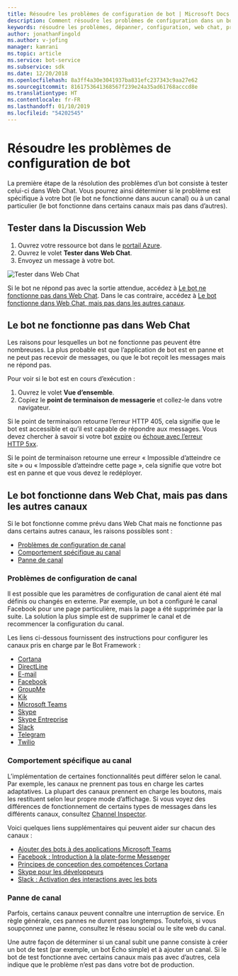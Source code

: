 ```yaml
---
title: Résoudre les problèmes de configuration de bot | Microsoft Docs
description: Comment résoudre les problèmes de configuration dans un bot déployé.
keywords: résoudre les problèmes, dépanner, configuration, web chat, problèmes.
author: jonathanFingold
ms.author: v-jofing
manager: kamrani
ms.topic: article
ms.service: bot-service
ms.subservice: sdk
ms.date: 12/20/2018
ms.openlocfilehash: 8a3ff4a30e3041937ba831efc237343c9aa27e62
ms.sourcegitcommit: 8161753641368567f239e24a35ad61768acccd8e
ms.translationtype: HT
ms.contentlocale: fr-FR
ms.lasthandoff: 01/10/2019
ms.locfileid: "54202545"
---
```

# <a name="troubleshoot-bot-configuration-issues"></a>Résoudre les problèmes de configuration de bot

La première étape de la résolution des problèmes d’un bot consiste à tester celui-ci dans Web Chat. Vous pourrez ainsi déterminer si le problème est spécifique à votre bot (le bot ne fonctionne dans aucun canal) ou à un canal particulier (le bot fonctionne dans certains canaux mais pas dans d’autres).

## <a name="test-in-web-chat"></a>Tester dans la Discussion Web

1. Ouvrez votre ressource bot dans le [portail Azure](http://portal.azure.com/).
1. Ouvrez le volet **Tester dans Web Chat**.
1. Envoyez un message à votre bot.

![Tester dans Web Chat](./media/test-in-webchat.png)

Si le bot ne répond pas avec la sortie attendue, accédez à [Le bot ne fonctionne pas dans Web Chat](#bot-does-not-work-in-web-chat). Dans le cas contraire, accédez à [Le bot fonctionne dans Web Chat, mais pas dans les autres canaux](#bot-works-in-web-chat-but-not-in-other-channels).

## <a name="bot-does-not-work-in-web-chat"></a>Le bot ne fonctionne pas dans Web Chat

Les raisons pour lesquelles un bot ne fonctionne pas peuvent être nombreuses. La plus probable est que l’application de bot est en panne et ne peut pas recevoir de messages, ou que le bot reçoit les messages mais ne répond pas.

Pour voir si le bot est en cours d’exécution :

1. Ouvrez le volet **Vue d’ensemble**.
1. Copiez le **point de terminaison de messagerie** et collez-le dans votre navigateur.

Si le point de terminaison retourne l’erreur HTTP 405, cela signifie que le bot est accessible et qu’il est capable de répondre aux messages. Vous devez chercher à savoir si votre bot [expire](https://github.com/daveta/analytics/blob/master/troubleshooting_timeout.md) ou [échoue avec l’erreur HTTP 5xx](bot-service-troubleshoot-500-errors.md).

Si le point de terminaison retourne une erreur « Impossible d’atteindre ce site » ou « Impossible d’atteindre cette page », cela signifie que votre bot est en panne et que vous devez le redéployer.

## <a name="bot-works-in-web-chat-but-not-in-other-channels"></a>Le bot fonctionne dans Web Chat, mais pas dans les autres canaux

Si le bot fonctionne comme prévu dans Web Chat mais ne fonctionne pas dans certains autres canaux, les raisons possibles sont :

- [Problèmes de configuration de canal](#channel-configuration-issues)
- [Comportement spécifique au canal](#channel-specific-behavior)
- [Panne de canal](#channel-outage)

### <a name="channel-configuration-issues"></a>Problèmes de configuration de canal

Il est possible que les paramètres de configuration de canal aient été mal définis ou changés en externe. Par exemple, un bot a configuré le canal Facebook pour une page particulière, mais la page a été supprimée par la suite. La solution la plus simple est de supprimer le canal et de recommencer la configuration du canal.

Les liens ci-dessous fournissent des instructions pour configurer les canaux pris en charge par le Bot Framework :

- [Cortana](bot-service-channel-connect-cortana.md)
- [DirectLine](bot-service-channel-connect-directline.md)
- [E-mail](bot-service-channel-connect-email.md)
- [Facebook](bot-service-channel-connect-facebook.md)
- [GroupMe](bot-service-channel-connect-groupme.md)
- [Kik](bot-service-channel-connect-kik.md)
- [Microsoft Teams](https://docs.microsoft.com/microsoftteams/platform/concepts/bots/bots-overview)
- [Skype](bot-service-channel-connect-skype.md)
- [Skype Entreprise](bot-service-channel-connect-skypeforbusiness.md)
- [Slack](bot-service-channel-connect-slack.md)
- [Telegram](bot-service-channel-connect-telegram.md)
- [Twilio](bot-service-channel-connect-twilio.md)

### <a name="channel-specific-behavior"></a>Comportement spécifique au canal

L’implémentation de certaines fonctionnalités peut différer selon le canal. Par exemple, les canaux ne prennent pas tous en charge les cartes adaptatives. La plupart des canaux prennent en charge les boutons, mais les restituent selon leur propre mode d’affichage. Si vous voyez des différences de fonctionnement de certains types de messages dans les différents canaux, consultez [Channel Inspector](https://docs.botframework.com/channel-inspector/channels/Skype).

Voici quelques liens supplémentaires qui peuvent aider sur chacun des canaux :

- [Ajouter des bots à des applications Microsoft Teams](https://docs.microsoft.com/microsoftteams/platform/concepts/bots/bots-overview)
- [Facebook : Introduction à la plate-forme Messenger](https://developers.facebook.com/docs/messenger-platform/introduction)
- [Principes de conception des compétences Cortana](https://docs.microsoft.com/cortana/skills/design-principles)
- [Skype pour les développeurs](https://dev.skype.com/bots)
- [Slack : Activation des interactions avec les bots](https://api.slack.com/bot-users)

### <a name="channel-outage"></a>Panne de canal

Parfois, certains canaux peuvent connaître une interruption de service. En règle générale, ces pannes ne durent pas longtemps. Toutefois, si vous soupçonnez une panne, consultez le réseau social ou le site web du canal.

Une autre façon de déterminer si un canal subit une panne consiste à créer un bot de test (par exemple, un bot Écho simple) et à ajouter un canal. Si le bot de test fonctionne avec certains canaux mais pas avec d’autres, cela indique que le problème n’est pas dans votre bot de production.
